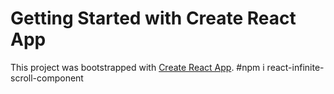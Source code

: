 # Getting Started with Create React App

This project was bootstrapped with [Create React App](https://github.com/facebook/create-react-app).
#npm i react-infinite-scroll-component 